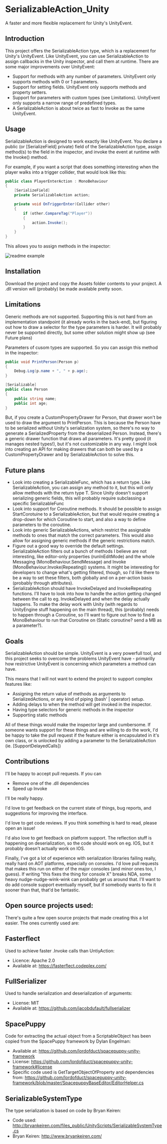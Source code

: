 # SerializableAction_Unity
A faster and more flexible replacement for Unity's UnityEvent.

## Introduction

This project offers the SerializableAction type, which is a replacement for Unity's UnityEvent. Like UnityEvent, you can use SerializableAction to assign callbacks in the Unity inspector, and call them at runtime. There are some major improvements over UnityEvent:

- Support for methods with any number of parameters. UnityEvent only supports methods with 0 or 1 parameters.
- Support for setting fields. UnityEvent only supports methods and property setters.
- Support for parameters with custom types (see Limitations). UnityEvent only supports a narrow range of predefined types.
- A SerializableAction is about twice as fast to Invoke as the same UnityEvent.

## Usage

SerializableAction is designed to work exactly like UnityEvent. You declare a public (or [SerializeField] private) field of the SerializableAction type, assign method(s) to the field in the inspector, and invoke the event at runtime with the Invoke() method.

For example, if you want a script that does something interesting when the player walks into a trigger collider, that would look like this:

```c#
public class PlayerEnterAction : MonoBehaviour
{
    [SerializeField]
    private SerializableAction action;

    private void OnTriggerEnter(Collider other)
    {
        if (other.CompareTag("Player"))
        {
            action.Invoke();
        }
    }
}
```


This allows you to assign methods in the inspector:

![readme example](https://github.com/Baste-RainGames/SerializableAction_Unity/blob/master/readme_example.png)

## Installation

Download the project and copy the Assets folder contents to your project.
A .dll version will (probably) be made available pretty soon.

## Limitations

Generic methods are not supported. Supporting this is not hard from an implementation standpoint (it already works in the back-end), but figuring out how to draw a selector for the type parameters is harder. It will probably never be supported directly, but some other solution might show up (see Future plans)

Parameters of cusom types are supported. So you can assign this method in the inspector:

```c#
public void PrintPerson(Person p) 
{
    Debug.Log(p.name + ", " + p.age);
}

[Serializable]
public class Person 
{
    public string name;
    public int age;
}
```
But, if you create a CustomPropertyDrawer for Person, that drawer won't be used to draw the argument to PrintPerson. This is because the Person have to be serialized without Unity's serialization system, so there's no way to generate a SerializedProperty from the deserialized Person. Instead, there's a generic drawer function that draws all parameters. It's pretty good (it manages nested types!), but it's not customizable in any way.
I might look into creating an API for making drawers that can both be used by a CustomPropertyDrawer and by SerializableAction to solve this.


## Future plans
- Look into creating a SerializableFunc<T>, which has a return type. Like SerializableAction, you can assign any method to it, but this will only allow methods with the return type T. Since Unity doesn't support serializing generic fields, this will probably require subclassing a specific SerializableFunc
- Look into support for Coroutine methods. It should be possible to assign StartCorotuine to a SerializableAction, but that would require creating a drop-down for which Coroutine to start, and also a way to define parameters to the coroutine.
- Look into generic SerializableActions, which restrict the assignable methods to ones that match the correct parameters. This would also allow for assigning generic methods if the generic restrictions match.
- Figure out a good way to override the default settings. SerializableAction filters out a bunch of methods I believe are not interesting, like editor-only properties (runInEditMode) and the whole Messaging (MonoBehaviour.SendMessage) and Invoke (MonoBehaviour.Invoke(Repeating)) systems. It might be interesting for developers to change what's getting filtered, though, so I'd like there to be a way to set these filters, both globally and on a per-action basis (probably through attributes).
- SerializableAction should have InvokeDelayed and InvokeRepeating functions. I'll have to look into how to handle the action getting changed between the call to eg. InvokeDelayed and when the delay actually happens. To make the delay work with Unity (with regards to UnityEngine stuff happening on the main thread), this (probably) needs to happen through a Coroutine, so I'll want to figure out how to find a MonoBehaviour to run that Coroutine on (Static coroutine? send a MB as a parameter?).

## Goals
SerializableAction should be simple. UnityEvent is a very powerfull tool, and this project seeks to overcome the problems UnityEvent have - primarilly how restrictive UnityEvent is concerning which parameters a method can have.

This means that I will not want to extend the project to support complex features like:
- Assigning the return value of methods as arguments to SerializedActions, or any kind of piping (bash' | operator) setup.
- Adding delays to when the method will get invoked in the inspector. 
- Having type selectors for generic methods in the inspector
- Supporting static methods

All of these things would make the inspector large and cumbersome. If someone wants support for these things and are willing to do the work, I'd be happy to take the pull request if the feature either is encapsulated in it's own class, or is unlocked by adding a parameter to the SerializableAction (ie. [SupportDelayedCalls])

## Contributions
I'll be happy to accept pull requests. If you can
- Remove one of the .dll dependencies
- Speed up Invoke

I'll be really happy.

I'd love to get feedback on the current state of things, bug reports, and suggestions for improving the interface. 

I'd love to get code reviews. If you think something is hard to read, please open an issue!

I'd also love to get feedback on platform support. The reflection stuff is happening on deserialization, so the code should work on eg. IOS, but it probably doesn't actually work on IOS. 

Finally, I've got a lot of experience with serialization libraries failing really, really hard on AOT platforms, especially on consoles. I'd love pull requests that makes this run on either of the major consoles (and minor ones too, I guess). If writing "this fixes the thing for console X" breaks NDA, some heavy nudge-nudge-wink-wink can probably get us around that. I'll want to do add console support eventually myself, but if somebody wants to fix it sooner than that, that'd be fantastic.

## Open source projects used:
There's quite a few open source projects that made creating this a lot easier. The ones currently used are:

## Fasterflect
Used to achieve faster .Invoke calls than UntiyAction:
- Licence: Apache 2.0
- Available at: https://fasterflect.codeplex.com/

## FullSerializer 
Used to handle serialization and deserialization of arguments:
- License: MIT
- Available at: https://github.com/jacobdufault/fullserializer

## SpacePuppy
Code for extracting the actual object from a ScriptableObject has been copied from the SpacePuppy framework by Dylan Engelman:
- Available at: https://github.com/lordofduct/spacepuppy-unity-framework
- License: https://github.com/lordofduct/spacepuppy-unity-framework#license
- Specific code used is GetTargetObjectOfProperty and dependencies from: https://github.com/lordofduct/spacepuppy-unity-framework/blob/master/SpacepuppyBaseEditor/EditorHelper.cs

## SerializableSystemType
The type serialization is based on code by Bryan Keiren:
- Code used: http://bryankeiren.com/files_public/UnityScripts/SerializableSystemType.cs
- Bryan Keiren: http://www.bryankeiren.com/
